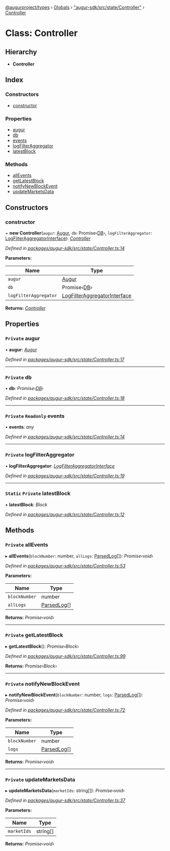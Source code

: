 [@augurproject/types](../README.md) › [Globals](../globals.md) › ["augur-sdk/src/state/Controller"](../modules/_augur_sdk_src_state_controller_.md) › [Controller](_augur_sdk_src_state_controller_.controller.md)

# Class: Controller

## Hierarchy

* **Controller**

## Index

### Constructors

* [constructor](_augur_sdk_src_state_controller_.controller.md#constructor)

### Properties

* [augur](_augur_sdk_src_state_controller_.controller.md#private-augur)
* [db](_augur_sdk_src_state_controller_.controller.md#private-db)
* [events](_augur_sdk_src_state_controller_.controller.md#private-readonly-events)
* [logFilterAggregator](_augur_sdk_src_state_controller_.controller.md#private-logfilteraggregator)
* [latestBlock](_augur_sdk_src_state_controller_.controller.md#static-private-latestblock)

### Methods

* [allEvents](_augur_sdk_src_state_controller_.controller.md#private-allevents)
* [getLatestBlock](_augur_sdk_src_state_controller_.controller.md#private-getlatestblock)
* [notifyNewBlockEvent](_augur_sdk_src_state_controller_.controller.md#private-notifynewblockevent)
* [updateMarketsData](_augur_sdk_src_state_controller_.controller.md#private-updatemarketsdata)

## Constructors

###  constructor

\+ **new Controller**(`augur`: [Augur](_augur_sdk_src_augur_.augur.md), `db`: Promise‹[DB](_augur_sdk_src_state_db_db_.db.md)›, `logFilterAggregator`: [LogFilterAggregatorInterface](../interfaces/_augur_sdk_src_state_logs_logfilteraggregator_.logfilteraggregatorinterface.md)): *[Controller](_augur_sdk_src_state_controller_.controller.md)*

*Defined in [packages/augur-sdk/src/state/Controller.ts:14](https://github.com/AugurProject/augur/blob/88b6e76efb/packages/augur-sdk/src/state/Controller.ts#L14)*

**Parameters:**

Name | Type |
------ | ------ |
`augur` | [Augur](_augur_sdk_src_augur_.augur.md) |
`db` | Promise‹[DB](_augur_sdk_src_state_db_db_.db.md)› |
`logFilterAggregator` | [LogFilterAggregatorInterface](../interfaces/_augur_sdk_src_state_logs_logfilteraggregator_.logfilteraggregatorinterface.md) |

**Returns:** *[Controller](_augur_sdk_src_state_controller_.controller.md)*

## Properties

### `Private` augur

• **augur**: *[Augur](_augur_sdk_src_augur_.augur.md)*

*Defined in [packages/augur-sdk/src/state/Controller.ts:17](https://github.com/AugurProject/augur/blob/88b6e76efb/packages/augur-sdk/src/state/Controller.ts#L17)*

___

### `Private` db

• **db**: *Promise‹[DB](_augur_sdk_src_state_db_db_.db.md)›*

*Defined in [packages/augur-sdk/src/state/Controller.ts:18](https://github.com/AugurProject/augur/blob/88b6e76efb/packages/augur-sdk/src/state/Controller.ts#L18)*

___

### `Private` `Readonly` events

• **events**: *any*

*Defined in [packages/augur-sdk/src/state/Controller.ts:14](https://github.com/AugurProject/augur/blob/88b6e76efb/packages/augur-sdk/src/state/Controller.ts#L14)*

___

### `Private` logFilterAggregator

• **logFilterAggregator**: *[LogFilterAggregatorInterface](../interfaces/_augur_sdk_src_state_logs_logfilteraggregator_.logfilteraggregatorinterface.md)*

*Defined in [packages/augur-sdk/src/state/Controller.ts:19](https://github.com/AugurProject/augur/blob/88b6e76efb/packages/augur-sdk/src/state/Controller.ts#L19)*

___

### `Static` `Private` latestBlock

▪ **latestBlock**: *Block*

*Defined in [packages/augur-sdk/src/state/Controller.ts:12](https://github.com/AugurProject/augur/blob/88b6e76efb/packages/augur-sdk/src/state/Controller.ts#L12)*

## Methods

### `Private` allEvents

▸ **allEvents**(`blockNumber`: number, `allLogs`: [ParsedLog](../interfaces/_augur_types_types_logs_.parsedlog.md)[]): *Promise‹void›*

*Defined in [packages/augur-sdk/src/state/Controller.ts:53](https://github.com/AugurProject/augur/blob/88b6e76efb/packages/augur-sdk/src/state/Controller.ts#L53)*

**Parameters:**

Name | Type |
------ | ------ |
`blockNumber` | number |
`allLogs` | [ParsedLog](../interfaces/_augur_types_types_logs_.parsedlog.md)[] |

**Returns:** *Promise‹void›*

___

### `Private` getLatestBlock

▸ **getLatestBlock**(): *Promise‹Block›*

*Defined in [packages/augur-sdk/src/state/Controller.ts:99](https://github.com/AugurProject/augur/blob/88b6e76efb/packages/augur-sdk/src/state/Controller.ts#L99)*

**Returns:** *Promise‹Block›*

___

### `Private` notifyNewBlockEvent

▸ **notifyNewBlockEvent**(`blockNumber`: number, `logs`: [ParsedLog](../interfaces/_augur_types_types_logs_.parsedlog.md)[]): *Promise‹void›*

*Defined in [packages/augur-sdk/src/state/Controller.ts:72](https://github.com/AugurProject/augur/blob/88b6e76efb/packages/augur-sdk/src/state/Controller.ts#L72)*

**Parameters:**

Name | Type |
------ | ------ |
`blockNumber` | number |
`logs` | [ParsedLog](../interfaces/_augur_types_types_logs_.parsedlog.md)[] |

**Returns:** *Promise‹void›*

___

### `Private` updateMarketsData

▸ **updateMarketsData**(`marketIds`: string[]): *Promise‹void›*

*Defined in [packages/augur-sdk/src/state/Controller.ts:37](https://github.com/AugurProject/augur/blob/88b6e76efb/packages/augur-sdk/src/state/Controller.ts#L37)*

**Parameters:**

Name | Type |
------ | ------ |
`marketIds` | string[] |

**Returns:** *Promise‹void›*
